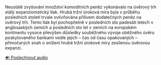 
Neustálé zvyšování množství komoditních peněz vykonávalo na úvěrový trh stálý expanzionistický tlak. Hrubá tržní úroková míra byla v průběhu posledních století trvale ovlivňována přílivem dodatečných peněz na úvěrový trh. Tento tlak byl pochopitelně v posledních sto padesáti letech v anglosaských zemích a posledních sto let v zemích na evropském kontinentu vysoce převýšen důsledky souběžného vývoje oběžného úvěru poskytovaného bankami vedle jejich – čas od času opakovaných – přímočarých snah o snížení hrubé tržní úrokové míry zesílenou úvěrovou expanzí.

[🔊 Poslechnout audio](/data/7-paragraphs/audio/chapter_103/para_005-Neustl-zvyovn-mnostv-komoditnch-penz-vyko.mp3)
